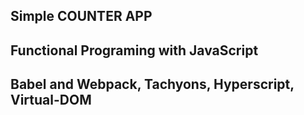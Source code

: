 ## Simple COUNTER APP

## Functional Programing with JavaScript

## Babel and Webpack, Tachyons, Hyperscript, Virtual-DOM
